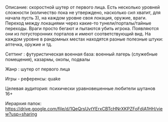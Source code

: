 
Описание: скоростной шутер от первого лица. Есть несколько уровней сложности (количество пока не утверждено, насколько сил хватит, для начала пусть 3), на каждом уровне своя локация, оружие, враги. Переход между локациями через какие-то тунели/порталы/тайные переходы. Враги просто бегают и пытаются убить игрока. Появляются они из потусторонних порталов и имеют соответствующий вид. На каждом уровне в рандомных местах находятся разные полезные штуки: аптечка, оружие и тд. 

Сеттинг : футуристическая военная база: военный лагерь (служебные помещения), казармы, окопы, подвалы

Жанр : шутер от первого лица

Игры - референсы: quake

Целевая аудитория: психически уравновешенные любители шутанов 16+ 

Иерархия папок:
https://drive.google.com/file/d/1QeQrsUvtYErxCBTcHNrXKPZFoFdjA1HH/view?usp=sharing
